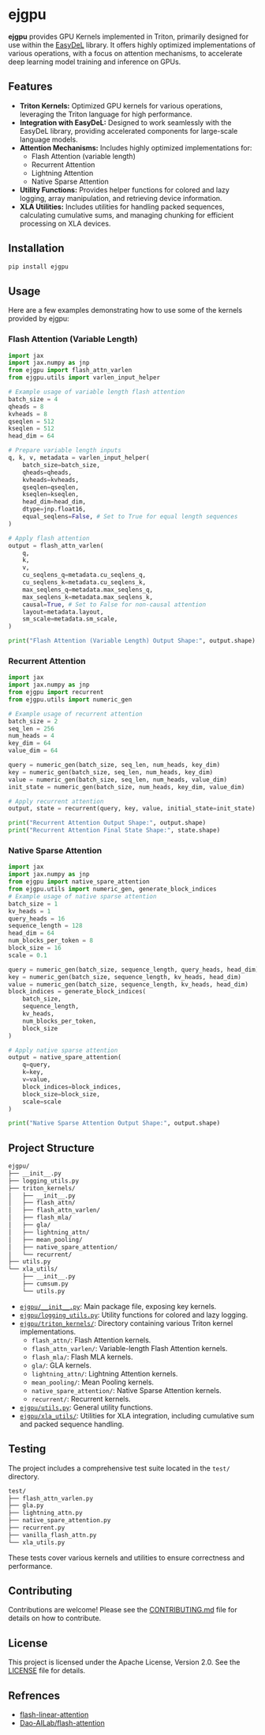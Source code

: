 # ejgpu

**ejgpu** provides GPU Kernels implemented in Triton, primarily designed for use within the [EasyDeL](https://github.com/erfanzar/EasyDeL) library. It offers highly optimized implementations of various operations, with a focus on attention mechanisms, to accelerate deep learning model training and inference on GPUs.

## Features

- **Triton Kernels:** Optimized GPU kernels for various operations, leveraging the Triton language for high performance.
- **Integration with EasyDeL:** Designed to work seamlessly with the EasyDeL library, providing accelerated components for large-scale language models.
- **Attention Mechanisms:** Includes highly optimized implementations for:
  - Flash Attention (variable length)
  - Recurrent Attention
  - Lightning Attention
  - Native Sparse Attention
- **Utility Functions:** Provides helper functions for colored and lazy logging, array manipulation, and retrieving device information.
- **XLA Utilities:** Includes utilities for handling packed sequences, calculating cumulative sums, and managing chunking for efficient processing on XLA devices.

## Installation

```bash
pip install ejgpu
```

## Usage

Here are a few examples demonstrating how to use some of the kernels provided by ejgpu:

### Flash Attention (Variable Length)

```python
import jax
import jax.numpy as jnp
from ejgpu import flash_attn_varlen
from ejgpu.utils import varlen_input_helper

# Example usage of variable length flash attention
batch_size = 4
qheads = 8
kvheads = 8
qseqlen = 512
kseqlen = 512
head_dim = 64

# Prepare variable length inputs
q, k, v, metadata = varlen_input_helper(
    batch_size=batch_size,
    qheads=qheads,
    kvheads=kvheads,
    qseqlen=qseqlen,
    kseqlen=kseqlen,
    head_dim=head_dim,
    dtype=jnp.float16,
    equal_seqlens=False, # Set to True for equal length sequences
)

# Apply flash attention
output = flash_attn_varlen(
    q,
    k,
    v,
    cu_seqlens_q=metadata.cu_seqlens_q,
    cu_seqlens_k=metadata.cu_seqlens_k,
    max_seqlens_q=metadata.max_seqlens_q,
    max_seqlens_k=metadata.max_seqlens_k,
    causal=True, # Set to False for non-causal attention
    layout=metadata.layout,
    sm_scale=metadata.sm_scale,
)

print("Flash Attention (Variable Length) Output Shape:", output.shape)
```

### Recurrent Attention

```python
import jax
import jax.numpy as jnp
from ejgpu import recurrent
from ejgpu.utils import numeric_gen

# Example usage of recurrent attention
batch_size = 2
seq_len = 256
num_heads = 4
key_dim = 64
value_dim = 64

query = numeric_gen(batch_size, seq_len, num_heads, key_dim)
key = numeric_gen(batch_size, seq_len, num_heads, key_dim)
value = numeric_gen(batch_size, seq_len, num_heads, value_dim)
init_state = numeric_gen(batch_size, num_heads, key_dim, value_dim)

# Apply recurrent attention
output, state = recurrent(query, key, value, initial_state=init_state)

print("Recurrent Attention Output Shape:", output.shape)
print("Recurrent Attention Final State Shape:", state.shape)
```

### Native Sparse Attention

```python
import jax
import jax.numpy as jnp
from ejgpu import native_spare_attention
from ejgpu.utils import numeric_gen, generate_block_indices
# Example usage of native sparse attention
batch_size = 1
kv_heads = 1
query_heads = 16
sequence_length = 128
head_dim = 64
num_blocks_per_token = 8
block_size = 16
scale = 0.1

query = numeric_gen(batch_size, sequence_length, query_heads, head_dim)
key = numeric_gen(batch_size, sequence_length, kv_heads, head_dim)
value = numeric_gen(batch_size, sequence_length, kv_heads, head_dim)
block_indices = generate_block_indices(
    batch_size,
    sequence_length,
    kv_heads,
    num_blocks_per_token,
    block_size
)

# Apply native sparse attention
output = native_spare_attention(
    q=query,
    k=key,
    v=value,
    block_indices=block_indices,
    block_size=block_size,
    scale=scale
)

print("Native Sparse Attention Output Shape:", output.shape)
```

## Project Structure

```md
ejgpu/
├── __init__.py
├── logging_utils.py
├── triton_kernels/
│   ├── __init__.py
│   ├── flash_attn/
│   ├── flash_attn_varlen/
│   ├── flash_mla/
│   ├── gla/
│   ├── lightning_attn/
│   ├── mean_pooling/
│   ├── native_spare_attention/
│   └── recurrent/
├── utils.py
└── xla_utils/
    ├── __init__.py
    ├── cumsum.py
    └── utils.py
```

- [`ejgpu/__init__.py`](ejgpu/__init__.py): Main package file, exposing key kernels.
- [`ejgpu/logging_utils.py`](ejgpu/logging_utils.py): Utility functions for colored and lazy logging.
- [`ejgpu/triton_kernels/`](ejgpu/triton_kernels/): Directory containing various Triton kernel implementations.
  - `flash_attn/`: Flash Attention kernels.
  - `flash_attn_varlen/`: Variable-length Flash Attention kernels.
  - `flash_mla/`: Flash MLA kernels.
  - `gla/`: GLA kernels.
  - `lightning_attn/`: Lightning Attention kernels.
  - `mean_pooling/`: Mean Pooling kernels.
  - `native_spare_attention/`: Native Sparse Attention kernels.
  - `recurrent/`: Recurrent kernels.
- [`ejgpu/utils.py`](ejgpu/utils.py): General utility functions.
- [`ejgpu/xla_utils/`](ejgpu/xla_utils/): Utilities for XLA integration, including cumulative sum and packed sequence handling.

## Testing

The project includes a comprehensive test suite located in the `test/` directory.

```md
test/
├── flash_attn_varlen.py
├── gla.py
├── lightning_attn.py
├── native_spare_attention.py
├── recurrent.py
├── vanilla_flash_attn.py
└── xla_utils.py
```

These tests cover various kernels and utilities to ensure correctness and performance.

## Contributing

Contributions are welcome! Please see the [CONTRIBUTING.md](docs/contributing.rst) file for details on how to contribute.

## License

This project is licensed under the Apache License, Version 2.0. See the [LICENSE](LICENSE) file for details.

## Refrences

- [flash-linear-attention](https://github.com/fla-org/flash-linear-attention)
- [Dao-AILab/flash-attention](https://github.com/Dao-AILab/flash-attention)
